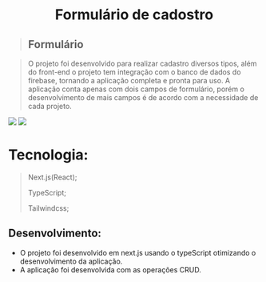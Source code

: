<h1 align="center">Formulário de cadostro</h1>

> ## Formulário 

> O projeto foi desenvolvido para realizar cadastro diversos tipos, além do front-end o projeto tem integração com o banco de dados do firebase, tornando a aplicação completa e pronta para uso. A aplicação conta apenas com dois campos de formulário, porém o desenvolvimento de mais campos é de acordo com a necessidade de cada projeto.<br />

<div textAlign='center'>
 <img src="https://user-images.githubusercontent.com/87508400/159047849-1c5764bf-533a-4bd2-9fed-799361b7b005.PNG"/>
<img src="https://user-images.githubusercontent.com/87508400/159047857-c305f94c-4bc3-4e94-907b-b1a143354bbb.PNG"/>
</div>

# Tecnologia:

> Next.js(React); <br/> 
> 
> TypeScript; <br/>
> 
> Tailwindcss;



 ## Desenvolvimento:
- O projeto foi desenvolvido em next.js usando o typeScript otimizando o desenvolvimento da aplicação. <br>
- A aplicação foi desenvolvida com as operações CRUD.


